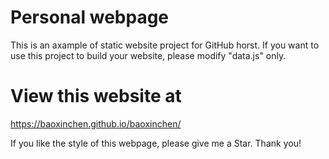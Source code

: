 # Personal webpage
This is an axample of static website project for GitHub horst. If you want to use this project to build your website, please modify "data.js" only.
# View this website at
https://baoxinchen.github.io/baoxinchen/

If you like the style of this webpage, please give me a Star. Thank you!
